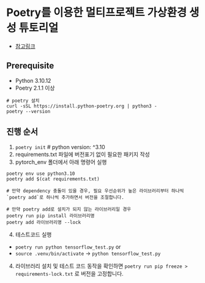 # Poetry를 이용한 멀티프로젝트 가상환경 생성 튜토리얼
- [참고링크](https://techblog.lycorp.co.jp/ko/python-multi-project-application-with-poetry)

## Prerequisite
- Python 3.10.12
- Poetry 2.1.1 이상
```
# poetry 설치
curl -sSL https://install.python-poetry.org | python3 -
poetry --version
```

## 진행 순서
1. `poetry init` # python version: ^3.10
2. requirements.txt 파일에 버전표기 없이 필요한 패키지 작성
3. pytorch_env 폴더에서 아래 명령어 실행
```
poetry env use python3.10
poetry add $(cat requirements.txt)

# 만약 dependency 충돌이 있을 경우, 필요 우선순위가 높은 라이브러리부터 하나씩 `poetry add`로 하나씩 추가하면서 버전을 조절합니다.

# 만약 poetry add로 설치가 되지 않는 라이브러리일 경우
poetry run pip install 라이브러리명
poetry add 라이브러리명 --lock
```

4. 테스트코드 실행
  - `poetry run python tensorflow_test.py` or
  - `source .venv/bin/activate` -> `python tensorflow_test.py`
4. 라이브러리 설치 및 테스트 코드 동작을 확인하면 `poetry run pip freeze > requirements-lock.txt` 로 버전을 고정합니다.